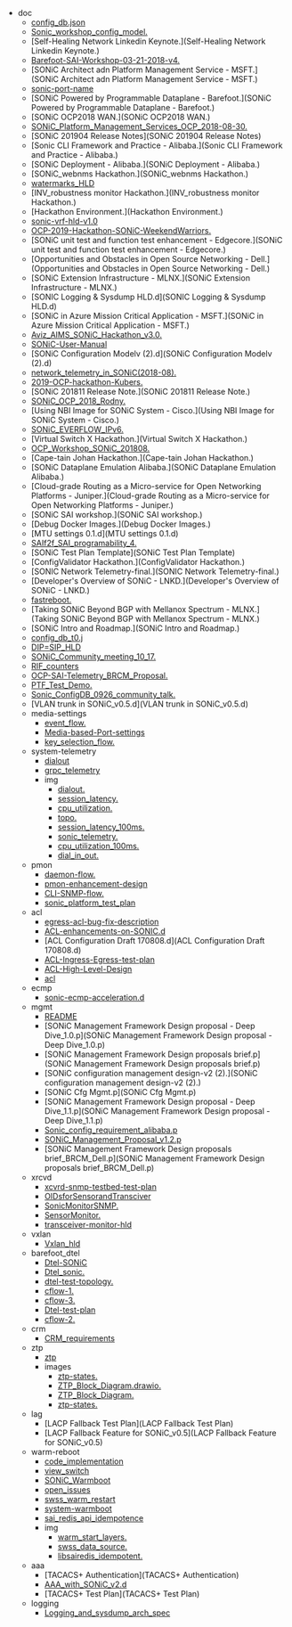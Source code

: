 - doc
  - [config_db.json](config_db.json)
  - [Sonic_workshop_config_model.](Sonic_workshop_config_model.)
  - [Self-Healing Network Linkedin Keynote.](Self-Healing Network Linkedin Keynote.)
  - [Barefoot-SAI-Workshop-03-21-2018-v4.](Barefoot-SAI-Workshop-03-21-2018-v4.)
  - [SONiC Architect adn Platform Management Service - MSFT.](SONiC Architect adn Platform Management Service - MSFT.)
  - [sonic-port-name](sonic-port-name)
  - [SONiC Powered by Programmable Dataplane - Barefoot.](SONiC Powered by Programmable Dataplane - Barefoot.)
  - [SONiC OCP2018 WAN.](SONiC OCP2018 WAN.)
  - [SONiC_Platform_Management_Services_OCP_2018-08-30.](SONiC_Platform_Management_Services_OCP_2018-08-30.)
  - [SONiC 201904 Release Notes](SONiC 201904 Release Notes)
  - [Sonic CLI Framework and Practice - Alibaba.](Sonic CLI Framework and Practice - Alibaba.)
  - [SONiC Deployment - Alibaba.](SONiC Deployment - Alibaba.)
  - [SONiC_webnms Hackathon.](SONiC_webnms Hackathon.)
  - [watermarks_HLD](watermarks_HLD)
  - [INV_robustness monitor Hackathon.](INV_robustness monitor Hackathon.)
  - [Hackathon Environment.](Hackathon Environment.)
  - [sonic-vrf-hld-v1.0](sonic-vrf-hld-v1.0)
  - [OCP-2019-Hackathon-SONiC-WeekendWarriors.](OCP-2019-Hackathon-SONiC-WeekendWarriors.)
  - [SONiC unit test and function test enhancement - Edgecore.](SONiC unit test and function test enhancement - Edgecore.)
  - [Opportunities and Obstacles in Open Source Networking - Dell.](Opportunities and Obstacles in Open Source Networking - Dell.)
  - [SONiC Extension Infrastructure - MLNX.](SONiC Extension Infrastructure - MLNX.)
  - [SONIC Logging & Sysdump HLD.d](SONIC Logging & Sysdump HLD.d)
  - [SONiC in Azure Mission Critical Application - MSFT.](SONiC in Azure Mission Critical Application - MSFT.)
  - [Aviz_AIMS_SONiC_Hackathon_v3.0.](Aviz_AIMS_SONiC_Hackathon_v3.0.)
  - [SONiC-User-Manual](SONiC-User-Manual)
  - [SONiC Configuration Modelv (2).d](SONiC Configuration Modelv (2).d)
  - [network_telemetry_in_SONiC(2018-08).](network_telemetry_in_SONiC(2018-08).)
  - [2019-OCP-hackathon-Kubers.](2019-OCP-hackathon-Kubers.)
  - [SONiC 201811 Release Note.](SONiC 201811 Release Note.)
  - [SONiC_OCP_2018_Rodny.](SONiC_OCP_2018_Rodny.)
  - [Using NBI Image for SONiC System - Cisco.](Using NBI Image for SONiC System - Cisco.)
  - [SONiC_EVERFLOW_IPv6.](SONiC_EVERFLOW_IPv6.)
  - [Virtual Switch X Hackathon.](Virtual Switch X Hackathon.)
  - [OCP_Workshop_SONiC_201808.](OCP_Workshop_SONiC_201808.)
  - [Cape-tain Johan Hackathon.](Cape-tain Johan Hackathon.)
  - [SONiC Dataplane Emulation Alibaba.](SONiC Dataplane Emulation Alibaba.)
  - [Cloud-grade Routing as a Micro-service for Open Networking Platforms - Juniper.](Cloud-grade Routing as a Micro-service for Open Networking Platforms - Juniper.)
  - [SONiC SAI workshop.](SONiC SAI workshop.)
  - [Debug Docker Images.](Debug Docker Images.)
  - [MTU settings 0.1.d](MTU settings 0.1.d)
  - [SAIf2f_SAI_programability_4.](SAIf2f_SAI_programability_4.)
  - [SONiC Test Plan Template](SONiC Test Plan Template)
  - [ConfigValidator Hackathon.](ConfigValidator Hackathon.)
  - [SONIC Network Telemetry-final.](SONIC Network Telemetry-final.)
  - [Developer's Overview of SONiC - LNKD.](Developer's Overview of SONiC - LNKD.)
  - [fastreboot.](fastreboot.)
  - [Taking SONiC Beyond BGP with Mellanox Spectrum - MLNX.](Taking SONiC Beyond BGP with Mellanox Spectrum - MLNX.)
  - [SONiC Intro and Roadmap.](SONiC Intro and Roadmap.)
  - [config_db_t0.j](config_db_t0.j)
  - [DIP=SIP_HLD](DIP=SIP_HLD)
  - [SONiC_Community_meeting_10_17.](SONiC_Community_meeting_10_17.)
  - [RIF_counters](RIF_counters)
  - [OCP-SAI-Telemetry_BRCM_Proposal.](OCP-SAI-Telemetry_BRCM_Proposal.)
  - [PTF_Test_Demo.](PTF_Test_Demo.)
  - [Sonic_ConfigDB_0926_community_talk.](Sonic_ConfigDB_0926_community_talk.)
  - [VLAN trunk in SONiC_v0.5.d](VLAN trunk in SONiC_v0.5.d)
  - media-settings
    - [event_flow.](event_flow.)
    - [Media-based-Port-settings](Media-based-Port-settings)
    - [key_selection_flow.](key_selection_flow.)
  - system-telemetry
    - [dialout](dialout)
    - [grpc_telemetry](grpc_telemetry)
    - img
      - [dialout.](dialout.)
      - [session_latency.](session_latency.)
      - [cpu_utilization.](cpu_utilization.)
      - [topo.](topo.)
      - [session_latency_100ms.](session_latency_100ms.)
      - [sonic_telemetry.](sonic_telemetry.)
      - [cpu_utilization_100ms.](cpu_utilization_100ms.)
      - [dial_in_out.](dial_in_out.)
  - pmon
    - [daemon-flow.](daemon-flow.)
    - [pmon-enhancement-design](pmon-enhancement-design)
    - [CLI-SNMP-flow.](CLI-SNMP-flow.)
    - [sonic_platform_test_plan](sonic_platform_test_plan)
  - acl
    - [egress-acl-bug-fix-description](egress-acl-bug-fix-description)
    - [ACL-enhancements-on-SONIC.d](ACL-enhancements-on-SONIC.d)
    - [ACL Configuration Draft 170808.d](ACL Configuration Draft 170808.d)
    - [ACL-Ingress-Egress-test-plan](ACL-Ingress-Egress-test-plan)
    - [ACL-High-Level-Design](ACL-High-Level-Design)
    - [acl](acl)
  - ecmp
    - [sonic-ecmp-acceleration.d](sonic-ecmp-acceleration.d)
  - mgmt
    - [README](README)
    - [SONiC Management Framework Design proposal - Deep Dive_1.0.p](SONiC Management Framework Design proposal - Deep Dive_1.0.p)
    - [SONiC Management Framework Design proposals brief.p](SONiC Management Framework Design proposals brief.p)
    - [SONiC configuration management design-v2 (2).](SONiC configuration management design-v2 (2).)
    - [SONiC Cfg Mgmt.p](SONiC Cfg Mgmt.p)
    - [SONiC Management Framework Design proposal - Deep Dive_1.1.p](SONiC Management Framework Design proposal - Deep Dive_1.1.p)
    - [Sonic_config_requirement_alibaba.p](Sonic_config_requirement_alibaba.p)
    - [SONiC_Management_Proposal_v1.2.p](SONiC_Management_Proposal_v1.2.p)
    - [SONiC Management Framework Design proposals brief_BRCM_Dell.p](SONiC Management Framework Design proposals brief_BRCM_Dell.p)
  - xrcvd
    - [xcvrd-snmp-testbed-test-plan](xcvrd-snmp-testbed-test-plan)
    - [OIDsforSensorandTransciver](OIDsforSensorandTransciver)
    - [SonicMonitorSNMP.](SonicMonitorSNMP.)
    - [SensorMonitor.](SensorMonitor.)
    - [transceiver-monitor-hld](transceiver-monitor-hld)
  - vxlan
    - [Vxlan_hld](Vxlan_hld)
  - barefoot_dtel
    - [Dtel-SONiC](Dtel-SONiC)
    - [Dtel_sonic.](Dtel_sonic.)
    - [dtel-test-topology.](dtel-test-topology.)
    - [cflow-1.](cflow-1.)
    - [cflow-3.](cflow-3.)
    - [Dtel-test-plan](Dtel-test-plan)
    - [cflow-2.](cflow-2.)
  - crm
    - [CRM_requirements](CRM_requirements)
  - ztp
    - [ztp](ztp)
    - images
      - [ztp-states.](ztp-states.)
      - [ZTP_Block_Diagram.drawio.](ZTP_Block_Diagram.drawio.)
      - [ZTP_Block_Diagram.](ZTP_Block_Diagram.)
      - [ztp-states.](ztp-states.)
  - lag
    - [LACP Fallback Test Plan](LACP Fallback Test Plan)
    - [LACP Fallback Feature for SONiC_v0.5](LACP Fallback Feature for SONiC_v0.5)
  - warm-reboot
    - [code_implementation](code_implementation)
    - [view_switch](view_switch)
    - [SONiC_Warmboot](SONiC_Warmboot)
    - [open_issues](open_issues)
    - [swss_warm_restart](swss_warm_restart)
    - [system-warmboot](system-warmboot)
    - [sai_redis_api_idempotence](sai_redis_api_idempotence)
    - img
      - [warm_start_layers.](warm_start_layers.)
      - [swss_data_source.](swss_data_source.)
      - [libsairedis_idempotent.](libsairedis_idempotent.)
  - aaa
    - [TACACS+ Authentication](TACACS+ Authentication)
    - [AAA_with_SONiC_v2.d](AAA_with_SONiC_v2.d)
    - [TACACS+ Test Plan](TACACS+ Test Plan)
  - logging
    - [Logging_and_sysdump_arch_spec](Logging_and_sysdump_arch_spec)
